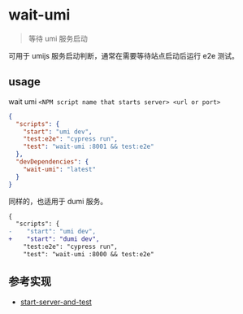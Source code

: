# wait-umi

> 等待 umi 服务启动

可用于 umijs 服务启动判断，通常在需要等待站点启动后运行 e2e 测试。

## usage

wait umi `<NPM script name that starts server> <url or port>`

```json
{
  "scripts": {
    "start": "umi dev",
    "test:e2e": "cypress run",
    "test": "wait-umi :8001 && test:e2e"
  },
  "devDependencies": {
    "wait-umi": "latest"
  }
}
```

同样的，也适用于 dumi 服务。

```diff
{
  "scripts": {
-    "start": "umi dev",
+    "start": "dumi dev",
    "test:e2e": "cypress run",
    "test": "wait-umi :8000 && test:e2e"

```

## 参考实现

- [start-server-and-test](https://github.com/bahmutov/start-server-and-test)
